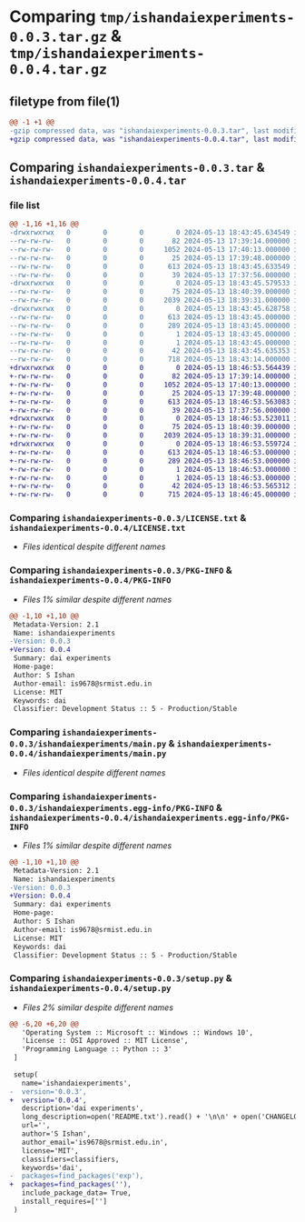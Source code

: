 # Comparing `tmp/ishandaiexperiments-0.0.3.tar.gz` & `tmp/ishandaiexperiments-0.0.4.tar.gz`

## filetype from file(1)

```diff
@@ -1 +1 @@
-gzip compressed data, was "ishandaiexperiments-0.0.3.tar", last modified: Mon May 13 18:43:45 2024, max compression
+gzip compressed data, was "ishandaiexperiments-0.0.4.tar", last modified: Mon May 13 18:46:53 2024, max compression
```

## Comparing `ishandaiexperiments-0.0.3.tar` & `ishandaiexperiments-0.0.4.tar`

### file list

```diff
@@ -1,16 +1,16 @@
-drwxrwxrwx   0        0        0        0 2024-05-13 18:43:45.634549 ishandaiexperiments-0.0.3/
--rw-rw-rw-   0        0        0       82 2024-05-13 17:39:14.000000 ishandaiexperiments-0.0.3/CHANGELOG.txt
--rw-rw-rw-   0        0        0     1052 2024-05-13 17:40:13.000000 ishandaiexperiments-0.0.3/LICENSE.txt
--rw-rw-rw-   0        0        0       25 2024-05-13 17:39:48.000000 ishandaiexperiments-0.0.3/MANIFEST.in
--rw-rw-rw-   0        0        0      613 2024-05-13 18:43:45.633549 ishandaiexperiments-0.0.3/PKG-INFO
--rw-rw-rw-   0        0        0       39 2024-05-13 17:37:56.000000 ishandaiexperiments-0.0.3/README.txt
-drwxrwxrwx   0        0        0        0 2024-05-13 18:43:45.579533 ishandaiexperiments-0.0.3/ishandaiexperiments/
--rw-rw-rw-   0        0        0       75 2024-05-13 18:40:39.000000 ishandaiexperiments-0.0.3/ishandaiexperiments/__init__.py
--rw-rw-rw-   0        0        0     2039 2024-05-13 18:39:31.000000 ishandaiexperiments-0.0.3/ishandaiexperiments/main.py
-drwxrwxrwx   0        0        0        0 2024-05-13 18:43:45.628758 ishandaiexperiments-0.0.3/ishandaiexperiments.egg-info/
--rw-rw-rw-   0        0        0      613 2024-05-13 18:43:45.000000 ishandaiexperiments-0.0.3/ishandaiexperiments.egg-info/PKG-INFO
--rw-rw-rw-   0        0        0      289 2024-05-13 18:43:45.000000 ishandaiexperiments-0.0.3/ishandaiexperiments.egg-info/SOURCES.txt
--rw-rw-rw-   0        0        0        1 2024-05-13 18:43:45.000000 ishandaiexperiments-0.0.3/ishandaiexperiments.egg-info/dependency_links.txt
--rw-rw-rw-   0        0        0        1 2024-05-13 18:43:45.000000 ishandaiexperiments-0.0.3/ishandaiexperiments.egg-info/top_level.txt
--rw-rw-rw-   0        0        0       42 2024-05-13 18:43:45.635353 ishandaiexperiments-0.0.3/setup.cfg
--rw-rw-rw-   0        0        0      718 2024-05-13 18:43:14.000000 ishandaiexperiments-0.0.3/setup.py
+drwxrwxrwx   0        0        0        0 2024-05-13 18:46:53.564439 ishandaiexperiments-0.0.4/
+-rw-rw-rw-   0        0        0       82 2024-05-13 17:39:14.000000 ishandaiexperiments-0.0.4/CHANGELOG.txt
+-rw-rw-rw-   0        0        0     1052 2024-05-13 17:40:13.000000 ishandaiexperiments-0.0.4/LICENSE.txt
+-rw-rw-rw-   0        0        0       25 2024-05-13 17:39:48.000000 ishandaiexperiments-0.0.4/MANIFEST.in
+-rw-rw-rw-   0        0        0      613 2024-05-13 18:46:53.563083 ishandaiexperiments-0.0.4/PKG-INFO
+-rw-rw-rw-   0        0        0       39 2024-05-13 17:37:56.000000 ishandaiexperiments-0.0.4/README.txt
+drwxrwxrwx   0        0        0        0 2024-05-13 18:46:53.523011 ishandaiexperiments-0.0.4/ishandaiexperiments/
+-rw-rw-rw-   0        0        0       75 2024-05-13 18:40:39.000000 ishandaiexperiments-0.0.4/ishandaiexperiments/__init__.py
+-rw-rw-rw-   0        0        0     2039 2024-05-13 18:39:31.000000 ishandaiexperiments-0.0.4/ishandaiexperiments/main.py
+drwxrwxrwx   0        0        0        0 2024-05-13 18:46:53.559724 ishandaiexperiments-0.0.4/ishandaiexperiments.egg-info/
+-rw-rw-rw-   0        0        0      613 2024-05-13 18:46:53.000000 ishandaiexperiments-0.0.4/ishandaiexperiments.egg-info/PKG-INFO
+-rw-rw-rw-   0        0        0      289 2024-05-13 18:46:53.000000 ishandaiexperiments-0.0.4/ishandaiexperiments.egg-info/SOURCES.txt
+-rw-rw-rw-   0        0        0        1 2024-05-13 18:46:53.000000 ishandaiexperiments-0.0.4/ishandaiexperiments.egg-info/dependency_links.txt
+-rw-rw-rw-   0        0        0        1 2024-05-13 18:46:53.000000 ishandaiexperiments-0.0.4/ishandaiexperiments.egg-info/top_level.txt
+-rw-rw-rw-   0        0        0       42 2024-05-13 18:46:53.565312 ishandaiexperiments-0.0.4/setup.cfg
+-rw-rw-rw-   0        0        0      715 2024-05-13 18:46:45.000000 ishandaiexperiments-0.0.4/setup.py
```

### Comparing `ishandaiexperiments-0.0.3/LICENSE.txt` & `ishandaiexperiments-0.0.4/LICENSE.txt`

 * *Files identical despite different names*

### Comparing `ishandaiexperiments-0.0.3/PKG-INFO` & `ishandaiexperiments-0.0.4/PKG-INFO`

 * *Files 1% similar despite different names*

```diff
@@ -1,10 +1,10 @@
 Metadata-Version: 2.1
 Name: ishandaiexperiments
-Version: 0.0.3
+Version: 0.0.4
 Summary: dai experiments
 Home-page: 
 Author: S Ishan
 Author-email: is9678@srmist.edu.in
 License: MIT
 Keywords: dai
 Classifier: Development Status :: 5 - Production/Stable
```

### Comparing `ishandaiexperiments-0.0.3/ishandaiexperiments/main.py` & `ishandaiexperiments-0.0.4/ishandaiexperiments/main.py`

 * *Files identical despite different names*

### Comparing `ishandaiexperiments-0.0.3/ishandaiexperiments.egg-info/PKG-INFO` & `ishandaiexperiments-0.0.4/ishandaiexperiments.egg-info/PKG-INFO`

 * *Files 1% similar despite different names*

```diff
@@ -1,10 +1,10 @@
 Metadata-Version: 2.1
 Name: ishandaiexperiments
-Version: 0.0.3
+Version: 0.0.4
 Summary: dai experiments
 Home-page: 
 Author: S Ishan
 Author-email: is9678@srmist.edu.in
 License: MIT
 Keywords: dai
 Classifier: Development Status :: 5 - Production/Stable
```

### Comparing `ishandaiexperiments-0.0.3/setup.py` & `ishandaiexperiments-0.0.4/setup.py`

 * *Files 2% similar despite different names*

```diff
@@ -6,20 +6,20 @@
   'Operating System :: Microsoft :: Windows :: Windows 10',
   'License :: OSI Approved :: MIT License',
   'Programming Language :: Python :: 3'
 ]
  
 setup(
   name='ishandaiexperiments',
-  version='0.0.3',
+  version='0.0.4',
   description='dai experiments',
   long_description=open('README.txt').read() + '\n\n' + open('CHANGELOG.txt').read(),
   url='',  
   author='S Ishan',
   author_email='is9678@srmist.edu.in',
   license='MIT', 
   classifiers=classifiers,
   keywords='dai', 
-  packages=find_packages('exp'),
+  packages=find_packages(''),
   include_package_data= True,
   install_requires=[''] 
 )
```

